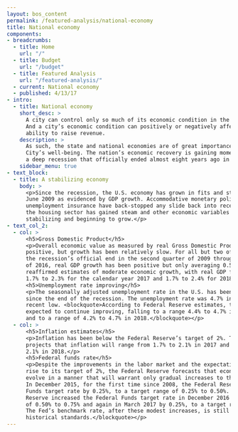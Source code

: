 ```yaml
---
layout: bos_content
permalink: /featured-analysis/national-economy
title: National economy
components:
- breadcrumbs:
  - title: Home
    url: "/"
  - title: Budget
    url: "/budget"
  - title: Featured Analysis
    url: "/featured-analysis/"
  - current: National economy
  - published: 4/13/17
- intro:
  - title: National economy
    short_desc: >
      A city can control only so much of its economic condition in the near term. 
      And a city’s economic condition can positively or negatively affect its
      ability to raise revenue.
    description: >
      As such, the state and national economies are of great importance to the
      City’s well-being. The nation’s economic recovery is gaining momentum from 
      a deep recession that officially ended almost eight years ago in June 2009.
    sidebar_menu: true    
- text_block:
  - title: A stabilizing economy
    body: >
      <p>Since the recession, the U.S. economy has grown in fits and starts since 
      June 2009 as evidenced by GDP growth. Accommodative monetary policy and extended 
      unemployment insurance have back-stopped any slide back into recession. But recently, 
      the housing sector has gained steam and other economic variables seem to be 
      stabilizing and beginning to grow.</p>
- text_col_2:
  - col: >
      <h5>Gross Domestic Product</h5>
      <p>Overall economic value as measured by real Gross Domestic Product (GDP) has been 
      positive, but growth has been relatively slow. For all but two of the thirty quarters after 
      the recession’s official end in the second quarter of 2009 through the fourth quarter 
      of 2016, real GDP growth has been positive but only averaging 0.5%. The Federal Reserve 
      reaffirmed estimates of moderate economic growth, with real GDP forecast to grow between 
      1.7% to 2.3% for the calendar year 2017 and 1.7% to 2.4% for 2018.</p>
      <h5>Unemployment rate improving</h5>
      <p>The seasonally adjusted unemployment rate in the U.S. has been steadily decreasing 
      since the end of the recession. The unemployment rate was 4.7% in February, near its 
      recent low. <blockquote>According to Federal Reserve estimates, the unemployment rate is 
      expected to continue improving, falling to a range 4.4% to 4.7% in calendar year 2017 
      and to a range of 4.2% to 4.7% in 2018.</blockquote></p>
  - col: >
      <h5>Inflation estimates</h5>
      <p>Inflation has been below the Federal Reserve’s target of 2%. The Federal Reserve 
      projects that inflation will range from 1.7% to 2.1% in 2017 and range from 1.8% to 
      2.1% in 2018.</p>
      <h5>Federal funds rate</h5>
      <p>Despite the improvements in the labor market and the expectation that inflation would 
      rise to its target of 2%, the Federal Reserve forecasts that economic conditions will 
      evolve in a manner that will warrant only gradual increases to the federal funds rate. 
      In December 2015, for the first time since 2008, the Federal Reserve increased the Federal 
      Funds target rate by 0.25%, to a target range of 0.25% to 0.50%. <blockquote>The Federal 
      Reserve increased the Federal Funds target rate in December 2016 by 0.25%, to a target range 
      of 0.50% to 0.75% and again in March 2017 by 0.25%, to a target range of 0.75% to 1.0%. 
      The Fed’s benchmark rate, after these modest increases, is still quite low by 
      historical standards.</blockquote></p>
---
```

